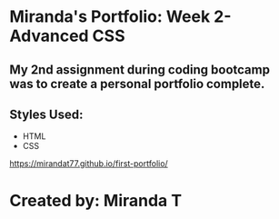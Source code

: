 # Miranda's Portfolio: Week 2-Advanced CSS

## My 2nd assignment during coding bootcamp was to create a personal portfolio complete.

## Styles Used:
 
 * HTML
 * CSS

https://mirandat77.github.io/first-portfolio/

# Created by: Miranda T

